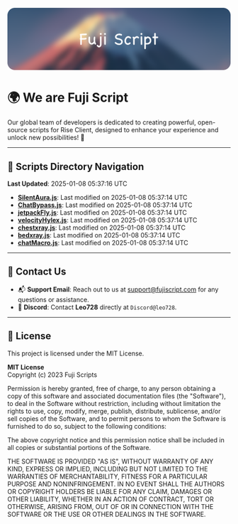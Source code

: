 ![Banner](.github/b.webp)

# 🌍 **We are Fuji Script**

Our global team of developers is dedicated to creating powerful, open-source scripts for Rise Client, designed to enhance your experience and unlock new possibilities! 🌟

---
<!-- SCRIPTS_NAVIGATION_START -->
## 📂 **Scripts Directory Navigation**

**Last Updated**: 2025-01-08 05:37:16 UTC

- **[SilentAura.js](scripts/SilentAura.js)**: Last modified on 2025-01-08 05:37:14 UTC
- **[ChatBypass.js](scripts/ChatBypass.js)**: Last modified on 2025-01-08 05:37:14 UTC
- **[jetpackFly.js](scripts/jetpackFly.js)**: Last modified on 2025-01-08 05:37:14 UTC
- **[velocityHylex.js](scripts/velocityHylex.js)**: Last modified on 2025-01-08 05:37:14 UTC
- **[chestxray.js](scripts/chestxray.js)**: Last modified on 2025-01-08 05:37:14 UTC
- **[bedxray.js](scripts/bedxray.js)**: Last modified on 2025-01-08 05:37:14 UTC
- **[chatMacro.js](scripts/chatMacro.js)**: Last modified on 2025-01-08 05:37:14 UTC

<!-- SCRIPTS_NAVIGATION_END -->

---

## 💬 **Contact Us**  
- 📬 **Support Email**: Reach out to us at [support@fujiscript.com](mailto:support@fujiscript.com) for any questions or assistance.  
- 💬 **Discord**: Contact **Leo728** directly at `Discord@leo728`.

---

## 📜 **License**

This project is licensed under the MIT License.  

**MIT License**  
Copyright (c) 2023 Fuji Scripts  

Permission is hereby granted, free of charge, to any person obtaining a copy of this software and associated documentation files (the "Software"), to deal in the Software without restriction, including without limitation the rights to use, copy, modify, merge, publish, distribute, sublicense, and/or sell copies of the Software, and to permit persons to whom the Software is furnished to do so, subject to the following conditions:  

The above copyright notice and this permission notice shall be included in all copies or substantial portions of the Software.  

THE SOFTWARE IS PROVIDED "AS IS", WITHOUT WARRANTY OF ANY KIND, EXPRESS OR IMPLIED, INCLUDING BUT NOT LIMITED TO THE WARRANTIES OF MERCHANTABILITY, FITNESS FOR A PARTICULAR PURPOSE AND NONINFRINGEMENT. IN NO EVENT SHALL THE AUTHORS OR COPYRIGHT HOLDERS BE LIABLE FOR ANY CLAIM, DAMAGES OR OTHER LIABILITY, WHETHER IN AN ACTION OF CONTRACT, TORT OR OTHERWISE, ARISING FROM, OUT OF OR IN CONNECTION WITH THE SOFTWARE OR THE USE OR OTHER DEALINGS IN THE SOFTWARE.  
